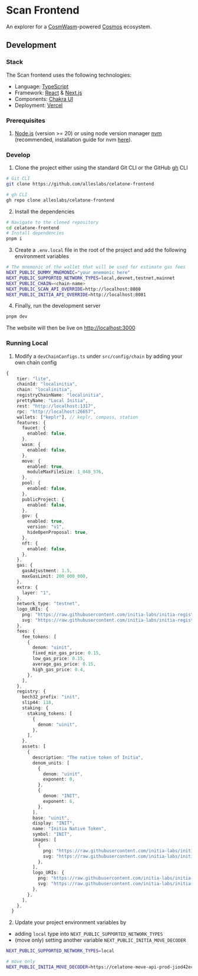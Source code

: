 # Scan Frontend

An explorer for a [CosmWasm](https://cosmwasm.com/)-powered [Cosmos](http://cosmos.network/) ecosystem.

## Development

### Stack

The Scan frontend uses the following technologies:

- Language: [TypeScript](https://www.typescriptlang.org/)
- Framework: [React](https://reactjs.org/) & [Next.js](https://nextjs.org/)
- Components: [Chakra UI](https://chakra-ui.com/)
- Deployment: [Vercel](https://vercel.com/)

### Prerequisites

1. [Node.js](https://nodejs.org/en/) (version >= 20) or using node version manager [nvm](https://github.com/nvm-sh/nvm#intro) (recommended, installation guide for nvm [here](https://collabnix.com/how-to-install-and-configure-nvm-on-mac-os/)).

### Develop

1. Clone the project either using the standard Git CLI or the GitHub [gh](https://github.com/cli/cli) CLI

```bash
# Git CLI
git clone https://github.com/alleslabs/celatone-frontend
```

```bash
# gh CLI
gh repo clone alleslabs/celatone-frontend
```

2. Install the dependencies

```bash
# Navigate to the cloned repository
cd celatone-frontend
# Install dependencies
pnpm i
```

3. Create a `.env.local` file in the root of the project and add the following environment variables

```bash
# The mnemonic of the wallet that will be used for estimate gas fees
NEXT_PUBLIC_DUMMY_MNEMONIC="your mnemonic here"
NEXT_PUBLIC_SUPPORTED_NETWORK_TYPES=local,devnet,testnet,mainnet
NEXT_PUBLIC_CHAIN=<chain-name>
NEXT_PUBLIC_SCAN_API_OVERRIDE=http://localhost:8080
NEXT_PUBLIC_INITIA_API_OVERRIDE=http://localhost:8081
```

4. Finally, run the development server

```bash
pnpm dev
```

The website will then be live on [http://localhost:3000](http://localhost:3000)

### Running Local

1. Modify a `devChainConfigs.ts` under `src/config/chain` by adding your own chain config

```ts
{
    tier: "lite",
    chainId: "localinitia",
    chain: "localinitia",
    registryChainName: "localinitia",
    prettyName: "Local Initia",
    rest: "http://localhost:1317",
    rpc: "http://localhost:26657",
    wallets: ["keplr"], // keplr, compass, station
    features: {
      faucet: {
        enabled: false,
      },
      wasm: {
        enabled: false,
      },
      move: {
        enabled: true,
        moduleMaxFileSize: 1_048_576,
      },
      pool: {
        enabled: false,
      },
      publicProject: {
        enabled: false,
      },
      gov: {
        enabled: true,
        version: "v1",
        hideOpenProposal: true,
      },
      nft: {
        enabled: false,
      },
    },
    gas: {
      gasAdjustment: 1.5,
      maxGasLimit: 200_000_000,
    },
    extra: {
      layer: "1",
    },
    network_type: "testnet",
    logo_URIs: {
      png: "https://raw.githubusercontent.com/initia-labs/initia-registry/main/testnets/initia/images/INIT.png",
      svg: "https://raw.githubusercontent.com/initia-labs/initia-registry/main/testnets/initia/images/INIT.svg",
    },
    fees: {
      fee_tokens: [
        {
          denom: "uinit",
          fixed_min_gas_price: 0.15,
          low_gas_price: 0.15,
          average_gas_price: 0.15,
          high_gas_price: 0.4,
        },
      ],
    },
    registry: {
      bech32_prefix: "init",
      slip44: 118,
      staking: {
        staking_tokens: [
          {
            denom: "uinit",
          },
        ],
      },
      assets: [
        {
          description: "The native token of Initia",
          denom_units: [
            {
              denom: "uinit",
              exponent: 0,
            },
            {
              denom: "INIT",
              exponent: 6,
            },
          ],
          base: "uinit",
          display: "INIT",
          name: "Initia Native Token",
          symbol: "INIT",
          images: [
            {
              png: "https://raw.githubusercontent.com/initia-labs/initia-registry/main/testnets/initia/images/INIT.png",
              svg: "https://raw.githubusercontent.com/initia-labs/initia-registry/main/testnets/initia/images/INIT.svg",
            },
          ],
          logo_URIs: {
            png: "https://raw.githubusercontent.com/initia-labs/initia-registry/main/testnets/initia/images/INIT.png",
            svg: "https://raw.githubusercontent.com/initia-labs/initia-registry/main/testnets/initia/images/INIT.svg",
          },
        },
      ],
    },
  }
```

2. Update your project environment variables by

- adding `local` type into `NEXT_PUBLIC_SUPPORTED_NETWORK_TYPES`
- (move only) setting another variable `NEXT_PUBLIC_INITIA_MOVE_DECODER`

```bash
NEXT_PUBLIC_SUPPORTED_NETWORK_TYPES=local

# move only
NEXT_PUBLIC_INITIA_MOVE_DECODER=https://celatone-move-api-prod-jiod42ec2q-as.a.run.app
```
